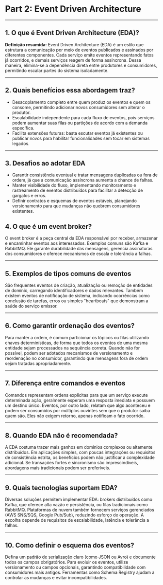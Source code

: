 # Part 2: Event Driven Architecture

---

## 1. O que é Event Driven Architecture (EDA)?

**Definição resumida:**
Event Driven Architecture (EDA) é um estilo que estrutura a comunicação por meio de eventos publicados e assinados por diferentes componentes. Cada serviço emite eventos representando fatos já ocorridos, e demais serviços reagem de forma assíncrona. Dessa maneira, elimina-se a dependência direta entre produtores e consumidores, permitindo escalar partes do sistema isoladamente.

---

## 2. Quais benefícios essa abordagem traz?

* Desacoplamento completo entre quem produz os eventos e quem os consome, permitindo adicionar novos consumidores sem alterar o produtor.
* Escalabilidade independente para cada fluxo de eventos, pois serviços podem aumentar suas filas ou partições de acordo com a demanda específica.
* Facilita extensões futuras: basta escutar eventos já existentes ou publicar novos para habilitar funcionalidades sem tocar em sistemas legados.

---

## 3. Desafios ao adotar EDA

* Garantir consistência eventual e tratar mensagens duplicadas ou fora de ordem, já que a comunicação assíncrona aumenta a chance de falhas.
* Manter visibilidade do fluxo, implementando monitoramento e rastreamento de eventos distribuídos para facilitar a detecção de gargalos e erros.
* Definir contratos e esquemas de eventos estáveis, planejando versionamento para que mudanças não quebrem consumidores existentes.

## 4. O que é um event broker?

O event broker é a peça central da EDA responsável por receber, armazenar e encaminhar eventos aos interessados. Exemplos comuns são Kafka e RabbitMQ. Ele garante durabilidade das mensagens, gerencia assinaturas dos consumidores e oferece mecanismos de escala e tolerância a falhas.

---

## 5. Exemplos de tipos comuns de eventos

São frequentes eventos de criação, atualização ou remoção de entidades de domínio, carregando identificadores e dados relevantes. Também existem eventos de notificação de sistema, indicando ocorrências como conclusão de tarefas, erros ou simples "heartbeats" que demonstram a saúde do serviço emissor.

---

## 6. Como garantir ordenação dos eventos?

Para manter a ordem, é comum particionar os tópicos ou filas utilizando chaves determinísticas, de forma que todos os eventos de uma mesma entidade sejam processados na sequência correta. Quando não for possível, podem ser adotados mecanismos de versionamento e reordenação no consumidor, garantindo que mensagens fora de ordem sejam tratadas apropriadamente.

---

## 7. Diferença entre comandos e eventos

Comandos representam ordens explícitas para que um serviço execute determinada ação, geralmente esperam uma resposta imediata e possuem um destino único. Eventos, por outro lado, relatam que algo aconteceu e podem ser consumidos por múltiplos ouvintes sem que o produtor saiba quem são. Eles não exigem retorno, apenas notificam o fato ocorrido.

---

## 8. Quando EDA não é recomendada?

A EDA costuma trazer mais ganhos em domínios complexos ou altamente distribuídos. Em aplicações simples, com poucas integrações ou requisitos de consistência estrita, os benefícios podem não justificar a complexidade adicional. Se transações fortes e sincronismo são imprescindíveis, abordagens mais tradicionais podem ser preferíveis.

---

## 9. Quais tecnologias suportam EDA?

Diversas soluções permitem implementar EDA: brokers distribuídos como Kafka, que oferece alta vazão e persistência, ou filas tradicionais como RabbitMQ. Plataformas de nuvem também fornecem serviços gerenciados (AWS SNS/SQS, Google Pub/Sub), reduzindo esforço de operação. A escolha depende de requisitos de escalabilidade, latência e tolerância a falhas.

---

## 10. Como definir o esquema dos eventos?

Defina um padrão de serialização claro (como JSON ou Avro) e documente todos os campos obrigatórios. Para evoluir os eventos, utilize versionamento ou campos opcionais, garantindo compatibilidade com consumidores mais antigos. Ferramentas como Schema Registry ajudam a controlar as mudanças e evitar incompatibilidades.

